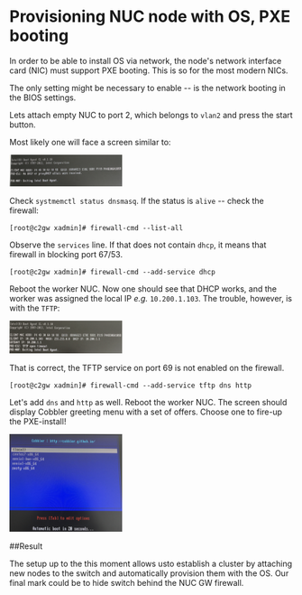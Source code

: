 Provisioning NUC node with OS, PXE booting
==========================================

In order to be able to  install OS via network, the node's network interface card (NIC) must support PXE booting. This is so for the most modern NICs.

The only setting might  be necessary to enable -- is the network booting in the BIOS settings.

Lets attach empty NUC to port 2, which belongs to `vlan2` and press the start button.


Most likely one will face a screen similar to:

<img src="pics/no_dhcp.png" alt=" no dhcp offers were received" style="width:200px;"/>

Check `systmemctl status dnsmasq`. If the status is `alive` -- check the firewall:

    [root@c2gw xadmin]# firewall-cmd --list-all

 Observe the `services` line. If that does not contain  `dhcp`, it means that firewall in blocking port 67/53.

    [root@c2gw xadmin]# firewall-cmd --add-service dhcp


Reboot the worker NUC. Now one should see that DHCP works, and the worker was assigned the local IP *e.g.* `10.200.1.103`. The trouble, however, is with the `TFTP`:

<img src="pics/no_tftp.png" alt=" no dhcp offers were received" style="width:200px;"/>


That is correct, the TFTP service on port 69 is not enabled on the firewall.

    [root@c2gw xadmin]# firewall-cmd --add-service tftp dns http

Let's add `dns` and `http` as well. Reboot the worker NUC. The screen should display Cobbler greeting menu with a set of offers. Choose one to fire-up the PXE-install!

<img src="pics/cobbler_welcome.png" alt=" no dhcp offers were received" style="width:200px;"/>



##Result

The setup up to the this moment allows usto establish a cluster by attaching new nodes to the switch  and automatically provision them with the OS. Our final mark could be to hide switch behind the NUC GW firewall.